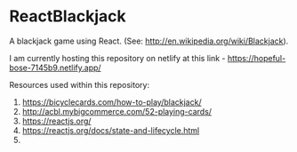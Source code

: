 # ReactBlackjack

A blackjack game using React. (See: http://en.wikipedia.org/wiki/Blackjack).

I am currently hosting this repository on netlify at this link - https://hopeful-bose-7145b9.netlify.app/

Resources used within this repository:

1. https://bicyclecards.com/how-to-play/blackjack/
2. http://acbl.mybigcommerce.com/52-playing-cards/
3. https://reactjs.org/
4. https://reactjs.org/docs/state-and-lifecycle.html
5.
